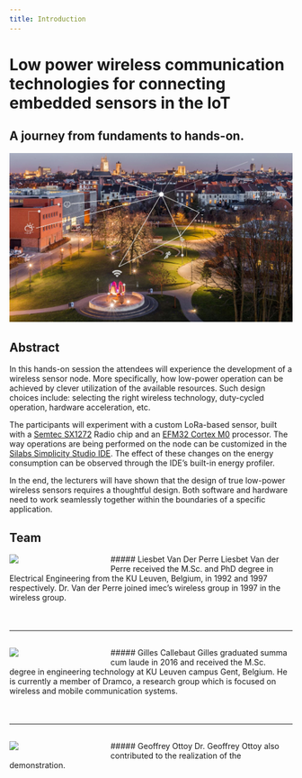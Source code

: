 ```yaml
---
title: Introduction
---
```


# Low power wireless communication technologies for connecting embedded sensors in the IoT
## A journey from fundaments to hands-on.
![](Campus.jpg)
## Abstract
In this hands-on session the attendees will experience the development of a wireless sensor node. More specifically, how low-power operation can be achieved by clever utilization of the available resources. Such design choices include: selecting the right wireless technology, duty-cycled operation, hardware acceleration, etc.

The participants will experiment with a custom LoRa-based sensor, built with a [Semtec SX1272](http://www.semtech.com/wireless-rf/rf-transceivers/sx1272/) Radio chip and an [EFM32 Cortex M0](https://www.silabs.com/products/mcu/32-bit/efm32-happy-gecko) processor. The way operations are being performed on the node can be customized in the [Silabs Simplicity Studio IDE](https://www.silabs.com/products/development-tools/software/simplicity-studio). The effect of these changes on the energy consumption can be observed through the IDE’s built-in energy profiler.

In the end, the lecturers will have shown that the design of true low-power wireless sensors requires a thoughtful design. Both software and hardware need to work seamlessly together within the boundaries of a specific application.

## Team

<img style="float: left; width: 150px; margin: 0px 30px 15px 0px;" src="/tutorials/low-power-lora/user/pages/images/liesbet.jpg">
##### Liesbet Van Der Perre
Liesbet Van der Perre received the M.Sc. and PhD degree in Electrical Engineering from the KU Leuven, Belgium, in 1992 and 1997 respectively. Dr. Van der Perre joined imec’s wireless group in 1997 in the wireless group.

<hr style="clear: both; margin: 50px 0px 30px 0px; border: 0px;"/>
<img style="float: left; width: 150px; margin: 0px 30px 15px 0px;" src="/tutorials/low-power-lora/user/pages/images/gilles.jpg">
##### Gilles Callebaut
Gilles graduated summa cum laude in 2016 and received the M.Sc. degree in engineering technology at KU Leuven campus Gent, Belgium. He is currently a member of Dramco, a research group which is focused on wireless and mobile communication systems. 

<hr style="clear: both; margin: 50px 0px 30px 0px; border: 0px;"/>
<img style="float: left; width: 150px; margin: 0px 30px 15px 0px;" src="/tutorials/low-power-lora/user/pages/images/geof.jpg">
##### Geoffrey Ottoy
Dr. Geoffrey Ottoy also contributed to the realization of the demonstration.
